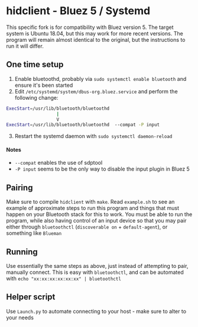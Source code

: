 # hidclient - Bluez 5 / Systemd
This specific fork is for compatibility with Bluez version 5. The target system is Ubuntu 18.04, but this may work for more recent versions. The program will remain almost identical to the original, but the instructions to run it will differ.

## One time setup
1. Enable bluetoothd, probably via `sudo systemctl enable bluetooth` and ensure it's been started
2. Edit `/etc/systemd/system/dbus-org.bluez.service` and perform the following change:
```bash
ExecStart=/usr/lib/bluetooth/bluetoothd
                   |
                   V
ExecStart=/usr/lib/bluetooth/bluetoothd  --compat -P input
```
3. Restart the systemd daemon with `sudo systemctl daemon-reload`

#### Notes
- `--compat` enables the use of sdptool
- `-P input` seems to be the only way to disable the input plugin in Bluez 5

## Pairing
Make sure to compile `hidclient` with `make`. Read `example.sh` to see an example of approximate steps to run this program and things that must happen on your Bluetooth stack for this to work. You must be able to run the program, while also having control of an input device so that you may pair either through `bluetoothctl` (`discoverable on` + `default-agent`), or something like `Blueman`

## Running
Use essentially the same steps as above, just instead of attempting to pair, manually connect. This is easy with `bluetoothctl`, and can be automated with `echo "xx:xx:xx:xx:xx:xx" | bluetoothctl`

## Helper script
Use `Launch.py` to automate connecting to your host - make sure to alter to your needs
